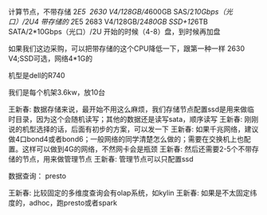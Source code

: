 计算节点，不带存储 2*E5  2630 V4/128GB/4*600GB SAS/2*10Gbps（光口）/2U4
带存储的  2*E5 2683 V4/128GB/2*480GB SSD+12*6TB SATA/2*10Gbps（光口）/2U
开始的时候（4-8）盘，到时候再加盘

如果我们这边采购，可以把带存储的这个CPU降低一下，跟第一种一样 2630 V4;SSD可选，网络4*1G的

机型是dell的R740

我们是每个机架3.6kw，放10台



王新春:
数据存储来说，最开始不用这么麻烦，我们存储节点配置ssd是用来做临时目录，因为这个会随机读写；其他的数据还是读写sata，顺序读写
王新春:
刚刚说的机型选择的话，后面有初步的方案，可以发一下
王新春:
如果千兆网络，建议做4口bond4或者bond6；一般网络的同学清楚怎么做的；需要在交换机上也配置。这样可以做到4G的网络，不然网卡会是瓶颈
王新春:
然后还需要2-5个不带存储的节点，用来做管理节点
王新春:
管理节点可以只配置ssd



数据查询：
presto

王新春:
比较固定的多维度查询会有olap系统，如kylin
王新春:
如果是不太固定纬度的，adhoc，跑presto或者spark 